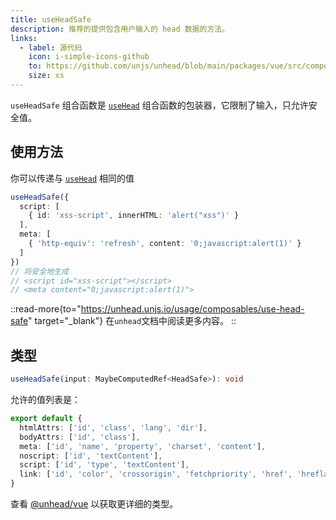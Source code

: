 ```yaml
---
title: useHeadSafe
description: 推荐的提供包含用户输入的 head 数据的方法。
links:
  - label: 源代码
    icon: i-simple-icons-github
    to: https://github.com/unjs/unhead/blob/main/packages/vue/src/composables.ts
    size: xs
---
```


`useHeadSafe` 组合函数是 [`useHead`](/docs/api/composables/use-head) 组合函数的包装器，它限制了输入，只允许安全值。

## 使用方法

你可以传递与 [`useHead`](/docs/api/composables/use-head) 相同的值

```ts
useHeadSafe({
  script: [
    { id: 'xss-script', innerHTML: 'alert("xss")' }
  ],
  meta: [
    { 'http-equiv': 'refresh', content: '0;javascript:alert(1)' }
  ]
})
// 将安全地生成
// <script id="xss-script"></script>
// <meta content="0;javascript:alert(1)">
```

::read-more{to="https://unhead.unjs.io/usage/composables/use-head-safe" target="_blank"}
在`unhead`文档中阅读更多内容。
::

## 类型

```ts
useHeadSafe(input: MaybeComputedRef<HeadSafe>): void
```

允许的值列表是：

```ts
export default {
  htmlAttrs: ['id', 'class', 'lang', 'dir'],
  bodyAttrs: ['id', 'class'],
  meta: ['id', 'name', 'property', 'charset', 'content'],
  noscript: ['id', 'textContent'],
  script: ['id', 'type', 'textContent'],
  link: ['id', 'color', 'crossorigin', 'fetchpriority', 'href', 'hreflang', 'imagesrcset', 'imagesizes', 'integrity', 'media', 'referrerpolicy', 'rel', 'sizes', 'type'],
}
```

查看 [@unhead/vue](https://github.com/unjs/unhead/blob/main/packages/vue/src/types/safeSchema.ts) 以获取更详细的类型。
